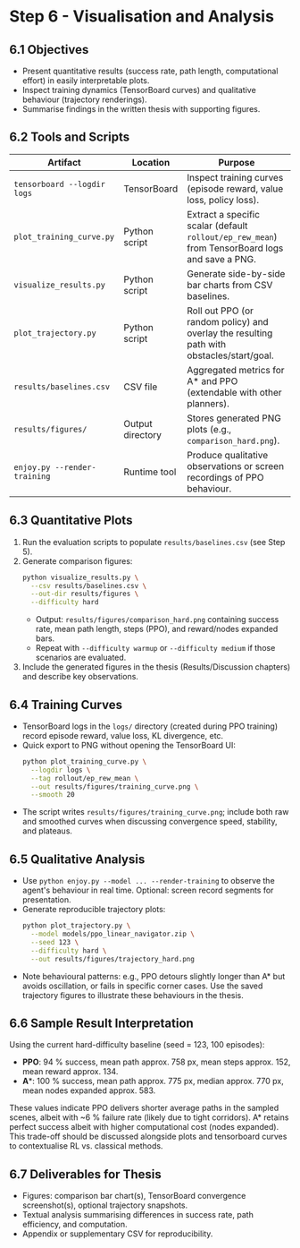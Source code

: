 # Step 6 - Visualisation and Analysis

## 6.1 Objectives
- Present quantitative results (success rate, path length, computational effort) in easily interpretable plots.
- Inspect training dynamics (TensorBoard curves) and qualitative behaviour (trajectory renderings).
- Summarise findings in the written thesis with supporting figures.

## 6.2 Tools and Scripts
| Artifact | Location | Purpose |
|----------|----------|---------|
| `tensorboard --logdir logs` | TensorBoard | Inspect training curves (episode reward, value loss, policy loss). |
| `plot_training_curve.py` | Python script | Extract a specific scalar (default `rollout/ep_rew_mean`) from TensorBoard logs and save a PNG. |
| `visualize_results.py` | Python script | Generate side-by-side bar charts from CSV baselines. |
| `plot_trajectory.py` | Python script | Roll out PPO (or random policy) and overlay the resulting path with obstacles/start/goal. |
| `results/baselines.csv` | CSV file | Aggregated metrics for A* and PPO (extendable with other planners). |
| `results/figures/` | Output directory | Stores generated PNG plots (e.g., `comparison_hard.png`). |
| `enjoy.py --render-training` | Runtime tool | Produce qualitative observations or screen recordings of PPO behaviour. |

## 6.3 Quantitative Plots
1. Run the evaluation scripts to populate `results/baselines.csv` (see Step 5).  
2. Generate comparison figures:
   ```bash
   python visualize_results.py \
     --csv results/baselines.csv \
     --out-dir results/figures \
     --difficulty hard
   ```
   - Output: `results/figures/comparison_hard.png` containing success rate, mean path length, steps (PPO), and reward/nodes expanded bars.
   - Repeat with `--difficulty warmup` or `--difficulty medium` if those scenarios are evaluated.
3. Include the generated figures in the thesis (Results/Discussion chapters) and describe key observations.

## 6.4 Training Curves
- TensorBoard logs in the `logs/` directory (created during PPO training) record episode reward, value loss, KL divergence, etc.
- Quick export to PNG without opening the TensorBoard UI:
  ```bash
  python plot_training_curve.py \
    --logdir logs \
    --tag rollout/ep_rew_mean \
    --out results/figures/training_curve.png \
    --smooth 20
  ```
- The script writes `results/figures/training_curve.png`; include both raw and smoothed curves when discussing convergence speed, stability, and plateaus.

## 6.5 Qualitative Analysis
- Use `python enjoy.py --model ... --render-training` to observe the agent's behaviour in real time. Optional: screen record segments for presentation.
- Generate reproducible trajectory plots:
  ```bash
  python plot_trajectory.py \
    --model models/ppo_linear_navigator.zip \
    --seed 123 \
    --difficulty hard \
    --out results/figures/trajectory_hard.png
  ```
- Note behavioural patterns: e.g., PPO detours slightly longer than A* but avoids oscillation, or fails in specific corner cases. Use the saved trajectory figures to illustrate these behaviours in the thesis.

## 6.6 Sample Result Interpretation
Using the current hard-difficulty baseline (seed = 123, 100 episodes):
- **PPO**: 94 % success, mean path approx. 758 px, mean steps approx. 152, mean reward approx. 134.  
- **A***: 100 % success, mean path approx. 775 px, median approx. 770 px, mean nodes expanded approx. 583.

These values indicate PPO delivers shorter average paths in the sampled scenes, albeit with ~6 % failure rate (likely due to tight corridors). A* retains perfect success albeit with higher computational cost (nodes expanded). This trade-off should be discussed alongside plots and tensorboard curves to contextualise RL vs. classical methods.

## 6.7 Deliverables for Thesis
- Figures: comparison bar chart(s), TensorBoard convergence screenshot(s), optional trajectory snapshots.
- Textual analysis summarising differences in success rate, path efficiency, and computation.
- Appendix or supplementary CSV for reproducibility.



